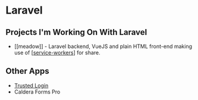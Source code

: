 # Laravel

## Projects I'm Working On With Laravel

- [[meadow]] - Laravel backend, VueJS and plain HTML front-end making use of [[service-workers]] for share.

## Other Apps

- [Trusted Login](https://trustedlogin.com)
- Caldera Forms Pro

[//begin]: # "Autogenerated link references for markdown compatibility"
[service-workers]: service-workers "Service Workers"
[//end]: # "Autogenerated link references"
